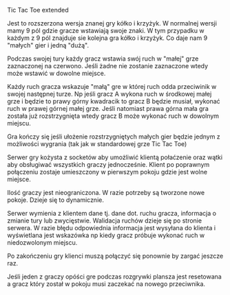 Tic Tac Toe extended

Jest to rozszerzona wersja znanej gry kółko i krzyżyk.
W normalnej wersji mamy 9 pól gdzie gracze wstawiają swoje znaki.
W tym przypadku w każdym z 9 pól znajduje sie kolejna gra kółko i krzyżyk.
Co daje nam 9 "małych" gier i jedną "dużą".

Podczas swojej tury każdy gracz wstawia swój ruch w "małej" grze zaznaczonej na czerwono.
Jeśli żadne nie zostanie zaznaczone wtedy może wstawić w dowolne miejsce.

Każdy ruch gracza wskazuje "małą" gre w której ruch odda przeciwinik w swojej następnej turze.
Np jeśli gracz A wykona ruch w środkowej małej grze i będzie to prawy górny kwadracik to gracz B będzie musiał,
wykonać ruch w prawej górnej małej grze.
Jeśli natomiast prawa górna mała gra została już rozstrzygnięta wtedy gracz B może wykonać ruch w dowolnym miejscu.

Gra kończy się jeśli ułożenie rozstrzygniętych małych gier będzie jednym z możliwości wygrania (tak jak w standardowej grze Tic Tac Toe)


Serwer gry kożysta z socketów aby umożliwić klientą połaćzenie oraz wątki aby obsługiwać wszystkich graczy jednocześnie.
Klient po poprawnym połączeniu zostaje umieszczony w pierwszym pokoju gdzie jest wolne miejsce.

Ilość graczy jest nieograniczona. W razie potrzeby są tworzone nowe pokoje. Dzieje się to dynamicznie.

Serwer wymienia z klientem dane tj. dane dot. ruchu gracza, informacja o zmianie tury lub zwycięstwie.
Walidacja ruchów dzieje się po stronie serwera. W razie błędu odpowiednia informacja jest wysyłana do klienta i wyświetlana jest wskazówka np kiedy gracz
próbuje wykonać ruch w niedozwolonym miejscu.

Po zakończeniu gry klienci muszą połączyć się ponownie by zargać jeszcze raz.

Jeśli jeden z graczy opóści gre podczas rozgrywki plansza jest resetowana a gracz który został w pokoju musi zaczekać na nowego przeciwnika. 
